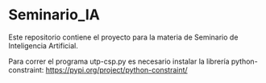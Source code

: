 # Seminario_IA
Este repositorio contiene el proyecto para la materia de Seminario de Inteligencia Artificial.

Para correr el programa utp-csp.py es necesario instalar la librería python-constraint:
https://pypi.org/project/python-constraint/


